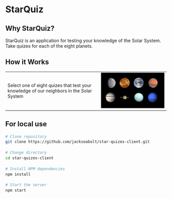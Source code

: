 

<h1>StarQuiz</h1>

Why StarQuiz?
-------------
StarQuiz is an application for testing your knowledge of the Solar System. Take quizes for each of the eight planets. 

How it Works
------------
<table layout="fixed">
  <tr>
    <td width="55%">
      <p>Select one of eight quizes that test your knowledge of our neighbors in the Solar System</p>
    </td>
    <td width = "40%">
      <img src="/src/images/readme1.png" max-height="240px" width="auto">
    </td>
  </tr>
  <!-- <tr>
    <td>
      <p</p>
    </td>
    <td>
      <img src="/img/buzz-kill-addpatron.png" max-height="240px" witdh="auto">
    </td>
  </tr>
  <tr>
    <td>
      <p>The large numbers and color coding make the patron tile easy to understand.  Additionl information available includes seat location, time of stay, and a graphic representation of drink purchases.</p>
    </td>
    <td>
      <img src="/img/buzz-kill-patrondet.png" max-height="240px" witdh="auto">
    </td>
  </tr>
  <tr>
    <td>
      <p>And if someone goes too far, help is a click away.</p>
    </td>
    <td>
      <img src="/img/buzz-kill-patronemergency.png" max-height="240px" witdh="auto">
    </td>
  </tr> -->
</table>

For local use
--------

```bash
# Clone repository
git clone https://github.com/jackseabolt/star-quizes-client.git

# Change directory
cd star-quizes-client

# Install NPM dependencies
npm install

# Start the server
npm start
```
